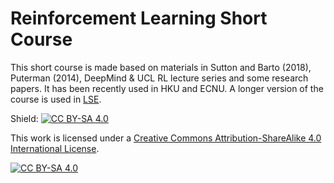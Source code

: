 # Reinforcement Learning Short Course

This short course is made based on materials in Sutton and Barto (2018), Puterman (2014), DeepMind & UCL RL lecture series and some research papers. It has been recently used in HKU and ECNU. A longer version of the course is used in [LSE](https://www.lse.ac.uk/resources/calendar2021-2022/courseGuides/ST/2021_ST455.htm). 

Shield: [![CC BY-SA 4.0][cc-by-sa-shield]][cc-by-sa]

This work is licensed under a
[Creative Commons Attribution-ShareAlike 4.0 International License][cc-by-sa].

[![CC BY-SA 4.0][cc-by-sa-image]][cc-by-sa]

[cc-by-sa]: http://creativecommons.org/licenses/by-sa/4.0/
[cc-by-sa-image]: https://licensebuttons.net/l/by-sa/4.0/88x31.png
[cc-by-sa-shield]: https://img.shields.io/badge/License-CC%20BY--SA%204.0-lightgrey.svg
